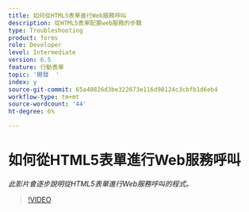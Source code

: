 ```yaml
---
title: 如何從HTML5表單進行Web服務呼叫
description: 從HTML5表單配置web服務的步驟
type: Troubleshooting
product: forms
role: Developer
level: Intermediate
version: 6.5
feature: 行動表單
topic: '開發  '
index: y
source-git-commit: 65a40826d3be322673e116d98124c3cbfb1d6eb4
workflow-type: tm+mt
source-wordcount: '44'
ht-degree: 6%

---
```


# 如何從HTML5表單進行Web服務呼叫

*此影片會逐步說明從HTML5表單進行Web服務呼叫的程式。*

>[!VIDEO](https://video.tv.adobe.com/v/335505?quality=9&learn=on)
